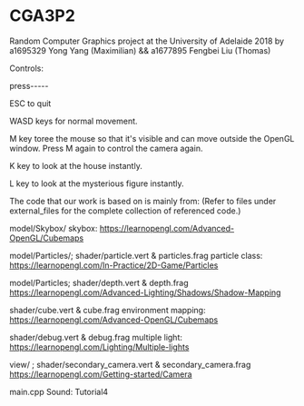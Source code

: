 # CGA3P2

Random Computer Graphics project at the University of Adelaide 2018
by a1695329 Yong Yang (Maximilian)
&& a1677895 Fengbei Liu (Thomas)

Controls:

press-----

ESC	to quit

WASD keys for normal movement.

M key toree the mouse so that it's visible and can move outside the OpenGL window. Press M again to control the camera again.

K key to look at the house instantly.

L key to look at the mysterious figure instantly.






The code that our work is based on is mainly from:
(Refer to files under external_files for the complete collection of referenced code.)

model/Skybox/
skybox: https://learnopengl.com/Advanced-OpenGL/Cubemaps

model/Particles/; shader/particle.vert & particles.frag
particle class: https://learnopengl.com/In-Practice/2D-Game/Particles

model/Particles; 
shader/depth.vert & depth.frag
https://learnopengl.com/Advanced-Lighting/Shadows/Shadow-Mapping

shader/cube.vert & cube.frag
environment mapping: https://learnopengl.com/Advanced-OpenGL/Cubemaps

shader/debug.vert & debug.frag
multiple light: https://learnopengl.com/Lighting/Multiple-lights

view/ ;  shader/secondary_camera.vert & secondary_camera.frag
https://learnopengl.com/Getting-started/Camera

main.cpp
Sound: Tutorial4

